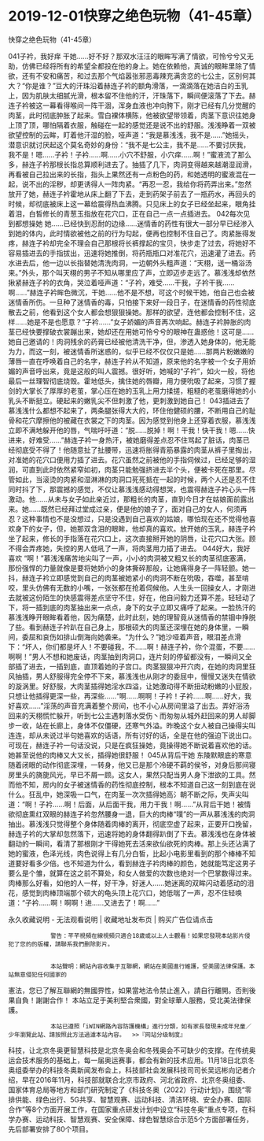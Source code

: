 # 2019-12-01快穿之绝色玩物（41-45章）



快穿之绝色玩物（41-45章）



 041子衿，我好痒   干她……好不好？那双水汪汪的眼眸写满了情欲，可怜兮兮又无助，仿佛已经将所有的希望全都投在他的身上。她在依赖他，真诚的眼眸里除了情欲，还有不安和痛苦，和过去那个气焰嚣张邪恶毒辣充满贪恋的七公主，区别何其大？“你是谁？”豆大的汗珠沿着赫连子衿的额角滑落，一滴滴落在她洁白的玉乳上，因为肌肤太细腻光滑，根本留不住他的汗，汗珠落下，瞬间便滚落了下去。赫连子衿被这一幕看得喉间一阵干涸，浑身血液也冲向胯下，刚才已经有几分觉醒的肉茎，此时彻底肿胀了起来。雪白裸体横陈，他被欲望带领着，肉茎下意识往她身上顶了顶，哪怕隔着衣服，触碰在一起的感觉还是说不出的舒服。浅浅睁着一双被欲望控制的云眸，盯着他汗湿的脸，哑声道：“我是慕浅浅，我不是……”她摇头，潜意识就讨厌起这个莫名奇妙的身份：“我不是七公主，我不是……不要讨厌我，我不是！嗯……子衿！子衿……啊……小穴不舒服，小穴痒……啊！”蜜液流了那么多，赫连子衿那根长指总算顺利进去了。抽插了几下，肉洞变得越来越潮湿润滑，再看被自己拉出来的长指，指头上果然还有一点粉色的药，和她透明的蜜液混在一起，说不出的淫秽，却更诱得人一阵肉紧。“再忍一忍，我给你将药弄出来。”忽然放开了她，赫连子衿霍地从床上翻了下去，走到药架子前去了一瓶药水，再回头的时候，却彻底被床上这一幕给震得热血沸腾。只见床上的女子已经坐起来，眼角挂着泪，白皙修长的青葱玉指放在花穴口，正在自己一点一点插进去。 042每次见到都想操她   她……已经快到忍耐的边缘……迷情香的药性有很大一部分早已经渗入到她的体内，此时情欲被他之前的行为勾起，便再也控制不住自己了。肉紧胀得发疼，赫连子衿却完全不理会自己那根将长裤撑起的宝贝，快步走了过去，将她好不容易插进去的手指拔出，迅速将她推倒，将药瓶瓶口对准花穴，迅速灌了进去。药水进去后，他一边以长指替她清洗肉洞，一边朝外头粗声道：“天栩，送一桶浴汤来。”外头，那个叫天栩的男子不知从哪里应了声，立即迈步走远了。慕浅浅却依然揪紧赫连子衿的衣角，哭泣着哑声道：“子衿，难受……干我，子衿干我……啊……”赫连子衿眸色微沉，干她……他不是不想，可这个时候干她，他自己也会被迷情香所伤。一旦种了迷情香的毒，只怕接下来好一段日子，在迷情香的药性彻底散去之前，他看到这个女人都会想狠狠操她。那样的欲望，连他都会控制不住，这样……她是不是也愿意？“子衿……”女子娇媚的声音再次响起。赫连子衿肿胀的肉茎已经快要撑破衣裳蹦出来，她却还在用她可怜兮兮的眼神在蛊惑他！这可是……她自己邀请的！肉洞残余的药膏已经被他清洗干净，但，渗透入她身体的，他无能为力，而这一刻，被迷情香所迷惑的，似乎已经不仅仅只是她……那两片粉嫩嫩的薄唇一直在呼唤着自己的名字，赫连子衿从不知道，原来他的名字被一个女子用娇媚的声音呼出来，竟是这般的叫人震撼。很好听，她喊的“子衿”，如火一般，将他最后一丝理智彻底烧毁。霍地低头，擒住她的唇瓣，用力便吮吸了起来，习惯了握剑的大掌长了厚厚的老茧，掌心压在她的玉乳上用力揉搓，粗糙的老茧磨得她的小乳头不断挺立。硬起来的嫩乳尖不但刺激了他，更刺激到她自己！ 043插进去了   慕浅浅什么都想不起来了，两条腿张得大大的，环住他健硕的腰，不断用自己的耻骨和花穴摩擦他的被藏在衣裳之下的肉茎。因为感觉到他身上还穿着衣服，慕浅浅立即不满地躲开他的唇，气喘吁吁道：“脱……脱掉！啊！干我！快干我！嗯……快进来，好难受……”赫连子衿一身热汗，被她磨得差点忍不住骂起了脏话，肉茎已经彻底受不得了！他随意扯了扯腰带，迅速将胀得青筋暴露的肉茎从裤子里掏出，对准她的花穴口便用力插了进去。花穴虽然之前被他的手指伺候过，已经足够的湿润，可直到此时依然紧窄如初，肉茎只能勉强挤进去半个头，便被卡死在那里。尽管如此，当滚烫的肉紧和湿淋淋的肉洞口死死抵在一起的时候，两个人还是忍不住同时抖了下，那震撼的感觉，不仅让慕浅浅感动得想哭，也震得赫连子衿心头一阵激动。他……从未与女子如此亲近过，那粗长的肉茎，直到今日才在姑娘面前露出来。她……既然已经拜过堂成过亲，便是他的娘子了，面对自己的女人，何须再忍？这种事情也不是没想过，只是没遇到自己喜欢的姑娘，哪怕现在还不觉得他喜欢身下的女子，但，她那双含泪的眼眸，他却真的喜欢。放开她的玉乳，赫连子衿坐了起来，修长的手指落在花穴口上，这次直接掰开她的阴唇，让花穴口大张。顾不得会弄疼她，失控的男人低吼了一声，将肉茎用力插了进去。 044好大，我好喜欢   “啊！”慕浅浅痛苦地尖叫了一声，小小的肉洞被又粗又长的肉茎彻底塞满，那份强悍的力量就像是要将她娇小的身体撕碎那般，让她痛得身子一阵轻颤。她一抖，赫连子衿立即感觉到自己的肉茎被她紧小的肉洞不断在吮吸，吞噬，甚至啃咬，里头仿佛有无数的小嘴，一张张都在抢着伺候他。人生头一回操女人，才刚进去就被这份陌生的快感震得差点坚守不住，好在，他自问毅力还算不差。轻轻动了下，将一插到底的肉茎抽出来一点点，身下的女子立即又痛呼了起来。一脸热汗的慕浅浅睁开眼眸看着他，因为痛楚，此时此刻，她的理智竟从迷情香的禁锢中挣脱了些。看到赫连子衿趴在自己身上，那根硕大的肉茎还深埋在她的身体里，一瞬间，委屈和哀伤如排山倒海向她袭来。“为什么？”她沙哑着声音，眼泪差点滑下：“坏人，你们都是坏人！不要碰我，不……啊！赫连子衿，你个混蛋，不要……啊啊！”男人不想和她废话，肉茎抽到肉洞口，连片刻的停留都没有，一瞬间又全部插了进去，一插到底，直顶着她的子宫口。肉茎狠狠冲开穴肉，在她的肉洞里狂风抽插，男人舒服得完全停不下来，慕浅浅也从刚才的委屈中，慢慢又迷失在情欲的漩涡里。好舒服，大肉茎插得她淫水四溢，让她激动得不断扭动粉嫩的小屁股，只想让他插得更深一些，再深些……“啊……啊啊！子衿！子衿……啊……好大，我好喜欢……”淫荡的声音充满着整个房间，也不小心从房间里溢了出去。弄好浴汤回来的天栩慌忙躲开，听到七公主遇刺落水受伤丶而匆匆从城外赶回来的男人却脚步一收，站在长廊上，身体不仅僵硬，还寒气外溢。昨晚这个女人被自己操得尖叫连连，却从未说过半句她喜欢的话语，所有讨好的话，全是在他的强迫下说出口。可现在，赫连子衿一句话没说，只是在疯狂操她，竟操得她不断说着喜欢他的话。她甚至说他的肉棒又大又长，插得她很舒服！ 045从背后干她   东陵默眼底的寒意随着闭眼的动作彻底深埋，一转身，他又已是那个冷硬不羁的侯爷，对身后那间寝房里头的旖旎风光，早已不屑一顾。这女人，果然只配当男人身下泄欲的工具。然而他不知，房内的女子被迷情香的药性彻底控制，根本不知道自己这一刻到底在说什么。狂乱中，她深吸一口气，在肉茎一次次插得她高氵朝不断之际，失声尖叫道：“啊！子衿……啊！后面，从后面干我，用力干我！啊……”从背后干她！被情欲彻底熏红双眼的赫连子衿忽然腰身一退，巨大的肉棒“噗”的一声从慕浅浅的肉洞抽出。慕浅浅只觉得整个身体随着肉棒的离开，彻底空虚了起来，正要开口挽留，赫连子衿的大掌却忽然落下，迅速将她的身体翻得趴倒了下去。慕浅浅也在身体被翻动的一瞬间，看清了那根刚才干得她死去活来欲仙欲死的肉棒。那上头还沾满了她的蜜液，色泽光线，肉色说得上有几分白皙，比起小电影里看到的那个棒棒不知道要好看多少倍。也不知道为什么，看到赫连子衿肉棒的颜色，她就能笃定这男子要么是个雏，就算在这之前不算处，和女人做爱的次数也绝对一个巴掌数得过来。肉棒那么好看，如他的人一样，好干净，好迷人……她迷离的双眸闪动着感动的泪花，感觉到肉棒顶端那个硕大的龟头顶上花穴口，她低喘了一声，忍不住轻唤道：“子衿……啊！啊啊！进……又进去了！啊……”
            







永久收藏说明 - 无法观看说明 | 收藏地址发布页 | 购买广告位请点击


                警告：芊芊視頻在線視頻只適合18歲或以上人士觀看！如果您發現本站影片侵犯了您的的版權，請聯系我們删除影片。
            

                本站聲明：網站內容收集于互聯網，網站在美國進行維護，受美國法律保護。本站無意侵犯任何國家的
憲法，您已了解互聯網的無國界性，如果當地法令禁止進入，請自行離開。否則後果自負！謝謝合作！
本站立足于美利堅合衆國，對全球華人服務，受北美法律保護。
            

                本站已遵照「iWIN網路內容防護機構」進行分類，如有家長發現未成年兒童／少年瀏覽此站、請按照此方法過濾本站內容。  >>『网站分级制度』




科技，让北京冬奥更智慧科技是北京冬奥会和冬残奥会不可缺少的支撑。在传统奥运会技术服务的基础上，每一届奥运赛事，都会有新的技术应用。11月18日北京冬奥组委举办的科技冬奥新闻发布会上，科技部社会发展科技司司长吴远彬向记者介绍，早在2016年11月，科技部就联合北京市政府、河北省政府、北京冬奥组委、国家体育总局等地方和部门研究制定了《科技冬奥（2022）行动计划》，围绕“零排供能、绿色出行、5G共享、智慧观赛、运动科技、清洁环境、安全办赛、国际合作”等8个方面开展工作，在国家重点研发计划中设立“科技冬奥”重点专项，在科学办赛、运动科技、智慧观赛、安全保障、绿色智慧综合示范5个方面部署任务，先后部署安排了80个项目。


